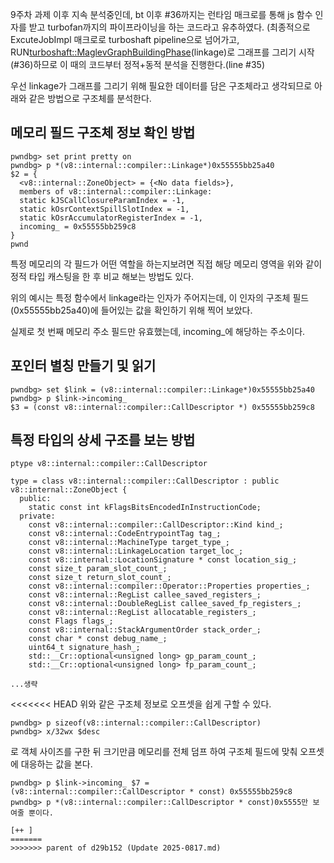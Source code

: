 9주차 과제 이후 지속 분석중인데, bt 이후 #36까지는 런타임 매크로를 통해 js 함수 인자를 받고 turbofan까지의 파이프라이닝을 하는 코드라고 유추하였다. (최종적으로 ExcuteJobImpl 매크로로 turboshaft pipeline으로
넘어가고, RUN<turboshaft::MaglevGraphBuildingPhase>(linkage)로 그래프를 그리기 시작(#36)하므로 이 때의 코드부터 정적+동적 분석을 진행한다.(line #35)

우선 linkage가 그래프를 그리기 위해 필요한 데이터를 담은 구조체라고 생각되므로 아래와 같은 방법으로 구조체를 분석한다.

## 메모리 필드 구조체 정보 확인 방법
```
pwndbg> set print pretty on
pwndbg> p *(v8::internal::compiler::Linkage*)0x55555bb25a40
$2 = {
  <v8::internal::ZoneObject> = {<No data fields>}, 
  members of v8::internal::compiler::Linkage:
  static kJSCallClosureParamIndex = -1,
  static kOsrContextSpillSlotIndex = -1,
  static kOsrAccumulatorRegisterIndex = -1,
  incoming_ = 0x55555bb259c8
}
pwnd
```

특정 메모리의 각 필드가 어떤 역할을 하는지보려면 직접 해당 메모리 영역을 위와 같이 정적 타입 캐스팅을 한 후 비교 해보는 방법도 있다. 

위의 예시는 특정 함수에서 linkage라는 인자가 주어지는데, 이 인자의 구조체 필드(0x55555bb25a40)에 들어있는 값을 확인하기 위해 찍어 보았다. 

실제로 첫 번째 메모리 주소 필드만 유효했는데, incoming_에 해당하는 주소이다.

## 포인터 별칭 만들기 및 읽기
```
pwndbg> set $link = (v8::internal::compiler::Linkage*)0x55555bb25a40
pwndbg> p $link->incoming_
$3 = (const v8::internal::compiler::CallDescriptor *) 0x55555bb259c8
```

## 특정 타입의 상세 구조를 보는 방법
```
ptype v8::internal::compiler::CallDescriptor

type = class v8::internal::compiler::CallDescriptor : public v8::internal::ZoneObject {
  public:
    static const int kFlagsBitsEncodedInInstructionCode;
  private:
    const v8::internal::compiler::CallDescriptor::Kind kind_;
    const v8::internal::CodeEntrypointTag tag_;
    const v8::internal::MachineType target_type_;
    const v8::internal::LinkageLocation target_loc_;
    const v8::internal::LocationSignature * const location_sig_;
    const size_t param_slot_count_;
    const size_t return_slot_count_;
    const v8::internal::compiler::Operator::Properties properties_;
    const v8::internal::RegList callee_saved_registers_;
    const v8::internal::DoubleRegList callee_saved_fp_registers_;
    const v8::internal::RegList allocatable_registers_;
    const Flags flags_;
    const v8::internal::StackArgumentOrder stack_order_;
    const char * const debug_name_;
    uint64_t signature_hash_;
    std::__Cr::optional<unsigned long> gp_param_count_;
    std::__Cr::optional<unsigned long> fp_param_count_;

...생략
```

<<<<<<< HEAD
위와 같은 구조체 정보로 오프셋을 쉽게 구할 수 있다. 

```
pwndbg> p sizeof(v8::internal::compiler::CallDescriptor)
pwndbg> x/32wx $desc
```
로 객체 사이즈를 구한 뒤 크기만큼 메모리를 전체 덤프 하여 구조체 필드에 맞춰 오프셋에 대응하는 값을 본다.


```
pwndbg> p $link->incoming_ $7 = (v8::internal::compiler::CallDescriptor * const) 0x55555bb259c8
pwndbg> p *(v8::internal::compiler::CallDescriptor * const)0x5555만 보여줄 뿐이다. 

[++ ]
=======
>>>>>>> parent of d29b152 (Update 2025-0817.md)

